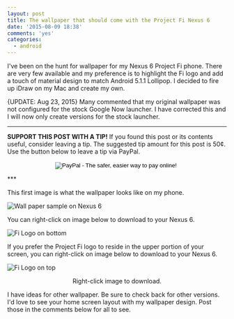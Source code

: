 ```yaml
---
layout: post
title: The wallpaper that should come with the Project Fi Nexus 6
date: '2015-08-09 18:38'
comments: 'yes'
categories:
  - android
---
```


I've been on the hunt for wallpaper for my Nexus 6 Project Fi phone. There are very few available and my preference is to highlight the Fi logo and add a touch of material design to match Android 5.1.1 Lollipop. I decided to fire up iDraw on my Mac and create my own.

{UPDATE: Aug 23, 2015} Many commented that my original wallpaper was not configured for the stock Google Now launcher. I have corrected this and I will now only create versions for the stock launcher.

***
**SUPPORT THIS POST WITH A TIP!** If you found this post or its contents useful, consider leaving a tip. The suggested tip amount for this post is 50¢. Use the button below to leave a tip via PayPal.

<center><form action="https://www.paypal.com/cgi-bin/webscr" method="post" target="_top">
<input type="hidden" name="cmd" value="_s-xclick">
<input type="hidden" name="hosted_button_id" value="3J3DHQARNAL3G">
<input type="image" src="https://www.paypalobjects.com/en_US/i/btn/btn_donateCC_LG.gif" border="0" name="submit" alt="PayPal - The safer, easier way to pay online!">
<img alt="" border="0" src="https://www.paypalobjects.com/en_US/i/scr/pixel.gif" width="1" height="1">
</form></center>
***

This first image is what the wallpaper looks like on my phone.

![Wall paper sample on Nexus 6](http://www.stevencombs.com/images/posts/2015-08-09-nexus-6-project-fi-wallpaper/nexus-6-project-fi-wallpaper-1-sample.png)

You can right-click on image below to download to your Nexus 6.

![Fi Logo on bottom](http://www.stevencombs.com/images/posts/2015-08-09-nexus-6-project-fi-wallpaper/nexus-6-project-fi-wallpaper-1.png)

If you prefer the Project Fi logo to reside in the upper portion of your screen, you can right-click on image below to download to your Nexus 6.

![Fi Logo on top](http://www.stevencombs.com/images/posts/2015-08-09-nexus-6-project-fi-wallpaper/nexus-6-project-fi-wallpaper-2.png)
<center>Right-click image to download.</center>

I have ideas for other wallpaper. Be sure to check back for other versions. I'd love to see your home screen layout with my wallpaper design. Post those in the comments below for all to see.
